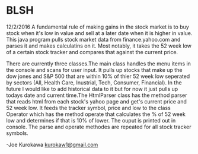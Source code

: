 # BLSH

12/2/2016
A fundamental rule of making gains in the stock market is to buy stock when it's low in value and sell at a later date when
it is higher in value. This java program pulls stock market data from finance.yahoo.com and parses it and makes calculatins on it.
Most notably, it takes the 52 week low of a certain stock tracker and compares that against the current price. 


 There are currently three classes.The main class handles the menu items in the console and scans for user input. It pulls up stocks that make up the dow jones and S&P 500 that are within 10% of thier 52 week low seperated by sectors (All, Health Care, Inustrial, Tech, Consumer, Financial). In the future I would like to add historical data to it but for now it just pulls up todays date and current time.The HtmlParser class has the method parser that reads html from each stock's yahoo page and get's current price and 52 week low. It feeds the tracker symbol, price and low to the class Operator which has the method operate that calculates the % of 52 week low and determines if that is 10% of lower. The ouput is printed out in console. The parse and operate methodes are repeated for all stock tracker symbols.


-Joe Kurokawa
kurokaw1@gmail.com
